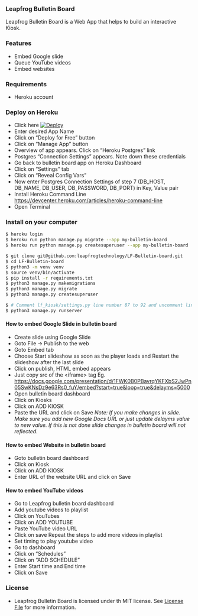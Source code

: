 ### Leapfrog Bulletin Board

Leapfrog Bulletin Board is a Web App that helps to build an interactive Kiosk.


### Features

- Embed Google slide
- Queue YouTube videos
- Embed websites


### Requirements

- Heroku account


### Deploy on Heroku

- Click here [![Deploy](https://www.herokucdn.com/deploy/button.svg)](https://heroku.com/deploy?template=https://github.com/leapfrogtechnology/LF-Bulletin-board/tree/dev)
- Enter desired App Name
- Click on “Deploy for Free” button
- Click on “Manage App” button
- Overview of app appears. Click on “Heroku Postgres” link
- Postgres “Connection Settings” appears. Note down these credentials
- Go back to bulletin board app on Heroku Dashboard
- Click on “Settings” tab
- Click on “Reveal Config Vars”
- Now enter Postgres Connection Settings of step 7 (DB_HOST, DB_NAME, DB_USER, DB_PASSWORD, DB_PORT) in Key, Value pair
- Install Heroku Command Line  https://devcenter.heroku.com/articles/heroku-command-line
- Open Terminal


### Install on your computer

```bash
$ heroku login
$ heroku run python manage.py migrate --app my-bulletin-board
$ heroku run python manage.py createsuperuser --app my-bulletin-board
```

```bash
$ git clone git@github.com:leapfrogtechnology/LF-Bulletin-board.git
$ cd LF-Bulletin-board
$ python3 -m venv venv
$ source venv/bin/activate
$ pip install -r requirements.txt
$ python3 manage.py makemigrations
$ python3 manage.py migrate
$ python3 manage.py createsuperuser
```

```bash
$ # Comment lf_kiosk/settings.py line number 87 to 92 and uncomment line number 83, 84 to use SQLite database instead of Postgres
$ python3 manage.py runserver
```


#### How to embed Google Slide in bulletin board

- Create slide using Google Slide
- Goto File → Publish to the web
- Goto Embed tab
- Choose Start slideshow as soon as the player loads and Restart the slideshow after the last slide
- Click on publish, HTML embed appears
- Just copy src of the &lt;iframe&gt; tag Eg. https://docs.google.com/presentation/d/1FWK0B0PBavrqYKFXbS2JwPn05SwKNsDz9e63Rs0_fuY/embed?start=true&loop=true&delayms=5000
- Open bulletin board dashboard
- Click on Kiosks
- Click on ADD KIOSK
- Paste the URL and click on Save
_Note: If you make changes in slide. Make sure you add new Google Docs URL or just update delayms value to new value. If this is not done slide changes in bulletin board will not reflected._


#### How to embed Website in bulletin board

- Goto bulletin board dashboard
- Click on Kiosk
- Click on ADD KIOSK
- Enter URL of the website URL and click on Save


#### How to embed YouTube videos

- Go to Leapfrog bulletin board dashboard
- Add youtube videos to playlist
- Click on YouTubes
- Click on ADD YOUTUBE
- Paste YouTube video URL
- Click on save Repeat the steps to add more videos in playlist
- Set timing to play youtube video
- Go to dashboard
- Click on “Schedules”
- Click on “ADD SCHEDULE”
- Enter Start time and End time
- Click on Save


### License

- Leapfrog Bulletin Board is licensed under th MIT license. See [License File](https://github.com/leapfrogtechnology/LF-Bulletin-board/blob/master/LICENSE.txt) for more information.

